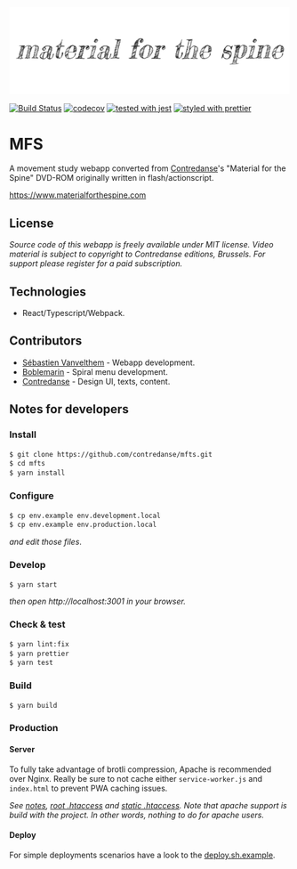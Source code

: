 ![Material for the spine](./docs/images/material-for-the-spine.png)

[![Build Status](https://travis-ci.org/contredanse/mfts.svg?branch=master)](https://travis-ci.org/contredanse/mfts)
[![codecov](https://codecov.io/gh/contredanse/mfts/branch/master/graph/badge.svg)](https://codecov.io/gh/contredanse/mfts)
[![tested with jest](https://img.shields.io/badge/tested_with-jest-99424f.svg)](https://github.com/facebook/jest)
[![styled with prettier](https://img.shields.io/badge/styled_with-prettier-ff69b4.svg)](https://github.com/prettier/prettier)

# MFS 

A movement study webapp converted from [Contredanse](https://www.contredanse.org)'s "Material for the Spine" DVD-ROM 
originally written in flash/actionscript.

 https://www.materialforthespine.com

## License

*Source code of this webapp is freely available under MIT license. 
Video material is subject to copyright to Contredanse editions, Brussels.
For support please register for a paid subscription.*

## Technologies

- React/Typescript/Webpack.

## Contributors

- [Sébastien Vanvelthem](https://github.com/belgattitude) - Webapp development.
- [Boblemarin](https://github.com/boblemarin) - Spiral menu development.
- [Contredanse](https://contredanse.org) - Design UI, texts, content.

## Notes for developers

### Install

```bash
$ git clone https://github.com/contredanse/mfts.git
$ cd mfts
$ yarn install
```

### Configure

```bash
$ cp env.example env.development.local
$ cp env.example env.production.local
```
*and edit those files*.

### Develop

```bash
$ yarn start
```
*then open http://localhost:3001 in your browser.* 

### Check & test

```bash
$ yarn lint:fix
$ yarn prettier
$ yarn test
```

### Build

```bash
$ yarn build
```

### Production

#### Server

To fully take advantage of brotli compression, Apache is recommended over Nginx.
Really be sure to not cache either `service-worker.js` and `index.html` 
to prevent PWA caching issues. 

*See [notes](./docs/deploy), [root .htaccess](./public/.htaccess.dist) and [static .htaccess](./public/static/.htaccess.dist). 
Note that apache support is build with the project. In other words, nothing to do for apache users.*

#### Deploy

For simple deployments scenarios have a look to the [deploy.sh.example](./deploy.sh.example). 
 


 


